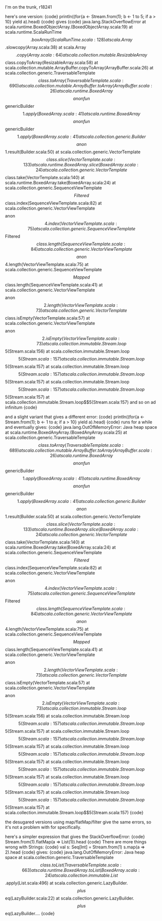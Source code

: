 I'm on the trunk, r18241

here's one version:
{code}
println((for{a <- Stream.from(1); b <- 1 to 5; if a > 10} yield a).head)
{code}
gives
{code}
java.lang.StackOverflowError
	at scala.runtime.BoxedObjectArray.<init>(BoxedObjectArray.scala:19)
	at scala.runtime.ScalaRunTime$$.boxArray(ScalaRunTime.scala:128)
	at scala.Array$$.slowcopy(Array.scala:38)
	at scala.Array$$.copy(Array.scala:64)
	at scala.collection.mutable.ResizableArray$$class.copyToArray(ResizableArray.scala:58)
	at scala.collection.mutable.ArrayBuffer.copyToArray(ArrayBuffer.scala:26)
	at scala.collection.generic.TraversableTemplate$$class.toArray(TraversableTemplate.scala:690)
	at scala.collection.mutable.ArrayBuffer.toArray(ArrayBuffer.scala:26)
	at scala.runtime.BoxedArray$$$$anonfun$$genericBuilder$$1.apply(BoxedArray.scala:41)
	at scala.runtime.BoxedArray$$$$anonfun$$genericBuilder$$1.apply(BoxedArray.scala:41)
	at scala.collection.generic.Builder$$$$anon$$1.result(Builder.scala:50)
	at scala.collection.generic.VectorTemplate$$class.slice(VectorTemplate.scala:133)
	at scala.runtime.BoxedArray.slice(BoxedArray.scala:24)
	at scala.collection.generic.VectorTemplate$$class.take(VectorTemplate.scala:140)
	at scala.runtime.BoxedArray.take(BoxedArray.scala:24)
	at scala.collection.generic.SequenceViewTemplate$$Filtered$$class.index(SequenceViewTemplate.scala:82)
	at scala.collection.generic.VectorViewTemplate$$$$anon$$4.index(VectorViewTemplate.scala:75)
	at scala.collection.generic.SequenceViewTemplate$$Filtered$$class.length(SequenceViewTemplate.scala:84)
	at scala.collection.generic.VectorViewTemplate$$$$anon$$4.length(VectorViewTemplate.scala:75)
	at scala.collection.generic.SequenceViewTemplate$$Mapped$$class.length(SequenceViewTemplate.scala:41)
	at scala.collection.generic.VectorViewTemplate$$$$anon$$2.length(VectorViewTemplate.scala:73)
	at scala.collection.generic.VectorTemplate$$class.isEmpty(VectorTemplate.scala:57)
	at scala.collection.generic.VectorViewTemplate$$$$anon$$2.isEmpty(VectorViewTemplate.scala:73)
	at scala.collection.immutable.Stream.loop$$5(Stream.scala:156)
	at scala.collection.immutable.Stream.loop$$5(Stream.scala:157)
	at scala.collection.immutable.Stream.loop$$5(Stream.scala:157)
	at scala.collection.immutable.Stream.loop$$5(Stream.scala:157)
	at scala.collection.immutable.Stream.loop$$5(Stream.scala:157)
	at scala.collection.immutable.Stream.loop$$5(Stream.scala:157)
	at scala.collection.immutable.Stream.loop$$5(Stream.scala:157)
	at scala.collection.immutable.Stream.loop$$5(Stream.scala:157)
and so on ad infinitum
{code}

and a slight variant that gives a different error:
{code}
println((for{a <- Stream.from(1); b <- 1 to a; if a > 10} yield a).head)
{code}
runs for a while and eventually gives:
{code}
java.lang.OutOfMemoryError: Java heap space
	at scala.runtime.BoxedAnyArray.<init>(BoxedAnyArray.scala:25)
	at scala.collection.generic.TraversableTemplate$$class.toArray(TraversableTemplate.scala:689)
	at scala.collection.mutable.ArrayBuffer.toArray(ArrayBuffer.scala:26)
	at scala.runtime.BoxedArray$$$$anonfun$$genericBuilder$$1.apply(BoxedArray.scala:41)
	at scala.runtime.BoxedArray$$$$anonfun$$genericBuilder$$1.apply(BoxedArray.scala:41)
	at scala.collection.generic.Builder$$$$anon$$1.result(Builder.scala:50)
	at scala.collection.generic.VectorTemplate$$class.slice(VectorTemplate.scala:133)
	at scala.runtime.BoxedArray.slice(BoxedArray.scala:24)
	at scala.collection.generic.VectorTemplate$$class.take(VectorTemplate.scala:140)
	at scala.runtime.BoxedArray.take(BoxedArray.scala:24)
	at scala.collection.generic.SequenceViewTemplate$$Filtered$$class.index(SequenceViewTemplate.scala:82)
	at scala.collection.generic.VectorViewTemplate$$$$anon$$4.index(VectorViewTemplate.scala:75)
	at scala.collection.generic.SequenceViewTemplate$$Filtered$$class.length(SequenceViewTemplate.scala:84)
	at scala.collection.generic.VectorViewTemplate$$$$anon$$4.length(VectorViewTemplate.scala:75)
	at scala.collection.generic.SequenceViewTemplate$$Mapped$$class.length(SequenceViewTemplate.scala:41)
	at scala.collection.generic.VectorViewTemplate$$$$anon$$2.length(VectorViewTemplate.scala:73)
	at scala.collection.generic.VectorTemplate$$class.isEmpty(VectorTemplate.scala:57)
	at scala.collection.generic.VectorViewTemplate$$$$anon$$2.isEmpty(VectorViewTemplate.scala:73)
	at scala.collection.immutable.Stream.loop$$5(Stream.scala:156)
	at scala.collection.immutable.Stream.loop$$5(Stream.scala:157)
	at scala.collection.immutable.Stream.loop$$5(Stream.scala:157)
	at scala.collection.immutable.Stream.loop$$5(Stream.scala:157)
	at scala.collection.immutable.Stream.loop$$5(Stream.scala:157)
	at scala.collection.immutable.Stream.loop$$5(Stream.scala:157)
	at scala.collection.immutable.Stream.loop$$5(Stream.scala:157)
	at scala.collection.immutable.Stream.loop$$5(Stream.scala:157)
	at scala.collection.immutable.Stream.loop$$5(Stream.scala:157)
	at scala.collection.immutable.Stream.loop$$5(Stream.scala:157)
	at scala.collection.immutable.Stream.loop$$5(Stream.scala:157)
	at scala.collection.immutable.Stream.loop$$5(Stream.scala:157)
	at scala.collection.immutable.Stream.loop$$5(Stream.scala:157)
	at scala.collection.immutable.Stream.loop$$5(Stream.scala:157)
{code}


the desugared versions using map/flatMap/filter give the same errors, so it's not a problem with for specifically.

here's a simpler expression that gives the StackOverflowError:
{code}
Stream.from(1).flatMap(a => List(1)).head
{code}
There are more things wrong with Strings:
{code}
val s: Seq[Int] = Stream.from(1)
s.map(a => 2).head
{code}
gives:
{code}
java.lang.OutOfMemoryError: Java heap space
	at scala.collection.generic.TraversableTemplate$$class.toList(TraversableTemplate.scala:663)
	at scala.runtime.BoxedArray.toList(BoxedArray.scala:24)
	at scala.collection.immutable.List$$.apply(List.scala:496)
	at scala.collection.generic.LazyBuilder.$$plus$$eq(LazyBuilder.scala:22)
	at scala.collection.generic.LazyBuilder.$$plus$$eq(LazyBuilder....
{code}

